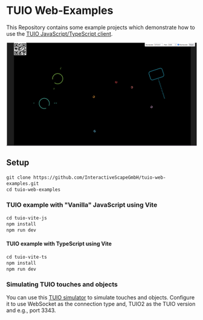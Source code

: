 # TUIO Web-Examples

This Repository contains some example projects which demonstrate how to use the [TUIO JavaScript/TypeScript client](https://github.com/InteractiveScapeGmbH/tuio_client_js).

![Screenshot](docs/screenshot.png)

## Setup
```
git clone https://github.com/InteractiveScapeGmbH/tuio-web-examples.git
cd tuio-web-examples
```

### TUIO example with "Vanilla" JavaScript using Vite
```
cd tuio-vite-js
npm install
npm run dev
```

#### TUIO example with TypeScript using Vite
```
cd tuio-vite-ts
npm install
npm run dev
```

### Simulating TUIO touches and objects

You can use this [TUIO simulator](https://github.com/InteractiveScapeGmbH/tuio-simulator) to simulate touches and objects. Configure it to use WebSocket as the connection type and, TUIO2 as the TUIO version and e.g., port 3343. 
